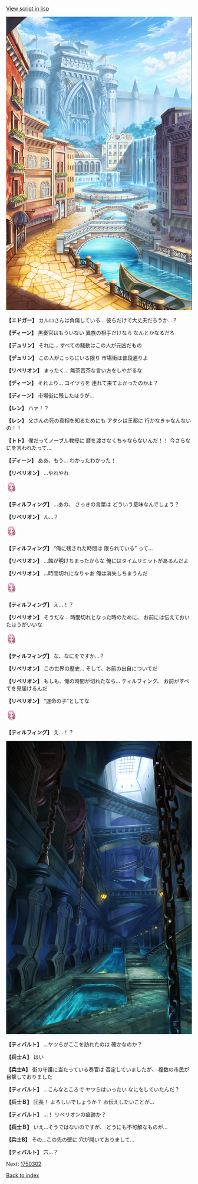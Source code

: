 [View script in lisp](../scripts/1750202.txt)

![006_town.png](../images/backgrounds/006_town.png)

**【エドガー】**
カルロさんは負傷している…
彼らだけで大丈夫だろうか…？

**【ディーン】**
黒奏官はもういない
異族の相手だけなら
なんとかなるだろ

**【デュリン】**
それに…
すべての騒動はこの人が元凶だもの

**【デュリン】**
この人がこっちにいる限り
市場街は普段通りよ

**【リベリオン】**
まったく…
無茶苦茶な言い方をしやがるな

**【ディーン】**
それより…
コイツらを
連れて来てよかったのかよ？

**【ディーン】**
市場街に残したほうが…

**【レン】**
ハァ！？

**【レン】**
父さんの死の真相を知るためにも
アタシは王都に
行かなきゃなんないの！！

**【トト】**
僕だってノーブル教授に
暦を渡さなくちゃならないんだ！！
今さらなにを言われたって…

**【ディーン】**
ああ、もう…
わかったわかった！

**【リベリオン】**
…やれやれ

<img src="../images/units/101411.png" alt="101411.png" height="34"/>

**【ティルフィング】**
…あの、
さっきの言葉は
どういう意味なんでしょう？

**【リベリオン】**
ん…？

<img src="../images/units/101411.png" alt="101411.png" height="34"/>

**【ティルフィング】**
“俺に残された時間は
限られている”
って…

**【リベリオン】**
…蝕が明けちまったからな
俺にはタイムリミットがあるんだよ

**【リベリオン】**
…時間切れになりゃあ
俺は消失しちまうんだ

<img src="../images/units/101411.png" alt="101411.png" height="34"/>

**【ティルフィング】**
え…！？

**【リベリオン】**
そうだな…
時間切れとなった時のために、
お前には伝えておいたほうがいいな

<img src="../images/units/101411.png" alt="101411.png" height="34"/>

**【ティルフィング】**
な、なにをですか…？

**【リベリオン】**
この世界の歴史…
そして、お前の出自についてだ

**【リベリオン】**
もしも、俺の時間が切れたなら…
ティルフィング、
お前がすべてを見届けるんだ

**【リベリオン】**
“運命の子”としてな

<img src="../images/units/101411.png" alt="101411.png" height="34"/>

**【ティルフィング】**
え…！？

![underground_waterway.png](../images/backgrounds/underground_waterway.png)

**【ティバルト】**
…ヤツらがここを訪れたのは
確かなのか？

**【兵士Ａ】**
はい

**【兵士A】**
街の守護に当たっている奏官は
否定していましたが、
複数の市民が目撃しておりました

**【ティバルト】**
…こんなところで
ヤツらはいったい
なにをしていたんだ？

**【兵士Ｂ】**
団長！
よろしいでしょうか？
お伝えしたいことが…

**【ティバルト】**
…！
リベリオンの痕跡か？

**【兵士Ｂ】**
いえ…そうではないのですが、
どうにも不可解なものが…

**【兵士B】**
その…この先の壁に
穴が開いておりまして…

**【ティバルト】**
穴…？

Next: [1750302](1750302.md)

[Back to index](index.md)
